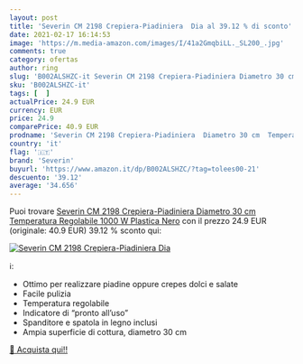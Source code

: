 ```yaml
---
layout: post
title: 'Severin CM 2198 Crepiera-Piadiniera  Dia al 39.12 % di sconto'
date: 2021-02-17 16:14:53
image: 'https://m.media-amazon.com/images/I/41a2GmqbiLL._SL200_.jpg'
comments: true
category: ofertas
author: ring
slug: 'B002ALSHZC-it Severin CM 2198 Crepiera-Piadiniera Diametro 30 cm...'
sku: 'B002ALSHZC-it'
tags: [  ]
actualPrice: 24.9 EUR
currency: EUR
price: 24.9
comparePrice: 40.9 EUR
prodname: 'Severin CM 2198 Crepiera-Piadiniera  Diametro 30 cm  Temperatura Regolabile  1000 W  Plastica  Nero'
country: 'it'
flag: '🇮🇹'
brand: 'Severin'
buyurl: 'https://www.amazon.it/dp/B002ALSHZC/?tag=tolees00-21'
descuento: '39.12'
average: '34.656'
---
```


Puoi trovare [Severin CM 2198 Crepiera-Piadiniera  Diametro 30 cm  Temperatura Regolabile  1000 W  Plastica  Nero](https://www.amazon.it/dp/B002ALSHZC/?tag=tolees00-21) con il prezzo 24.9 EUR (originale: 40.9 EUR) 39.12 % sconto qui:

[![Severin CM 2198 Crepiera-Piadiniera  Dia](https://m.media-amazon.com/images/I/41a2GmqbiLL._SL200_.jpg)](https://www.amazon.it/dp/B002ALSHZC/?tag=tolees00-21)

ℹ️:

- Ottimo per realizzare piadine oppure crepes dolci e salate
- Facile pulizia
- Temperatura regolabile
- Indicatore di “pronto all’uso”
- Spanditore e spatola in legno inclusi
- Ampia superficie di cottura, diametro 30 cm

[🛒 Acquista qui!!](https://www.amazon.it/dp/B002ALSHZC/?tag=tolees00-21)

